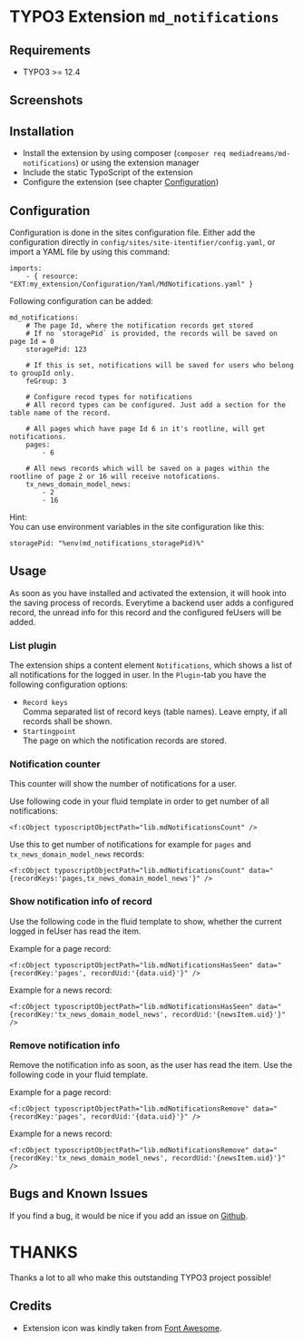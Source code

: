 # TYPO3 Extension `md_notifications`

## Requirements

- TYPO3 >= 12.4

## Screenshots

## Installation
- Install the extension by using composer (`composer req mediadreams/md-notifications`) or using the extension manager
- Include the static TypoScript of the extension
- Configure the extension (see chapter [Configuration](#configuration))

## Configuration
Configuration is done in the sites configuration file. Either add the configuration
directly in `config/sites/site-itentifier/config.yaml`, or import a YAML file
by using this command:

```
imports:
    - { resource: "EXT:my_extension/Configuration/Yaml/MdNotifications.yaml" }
```

Following configuration can be added:

```
md_notifications:
    # The page Id, where the notification records get stored
    # If no `storagePid` is provided, the records will be saved on page Id = 0
    storagePid: 123

    # If this is set, notifications will be saved for users who belong to groupId only.
    feGroup: 3

    # Configure recod types for notifications
    # All record types can be configured. Just add a section for the table name of the record.

    # All pages which have page Id 6 in it's rootline, will get notifications.
    pages:
        - 6

    # All news records which will be saved on a pages within the rootline of page 2 or 16 will receive notofications.
    tx_news_domain_model_news:
        - 2
        - 16
```

Hint:<br>
You can use environment variables in the site configuration like this:

    storagePid: "%env(md_notifications_storagePid)%"

## Usage
As soon as you have installed and activated the extension, it will hook into
the saving process of records. Everytime a backend user adds a
configured record, the unread info for this record and the configured
feUsers will be added.

### List plugin
The extension ships a content element `Notifications`, which shows a list of all
notifications for the logged in user. In the `Plugin`-tab you have the following
configuration options:

- `Record keys`<br>Comma separated list of record keys (table names). Leave empty, if all records shall be shown.
- `Startingpoint`<br>The page on which the notification records are stored.

### Notification counter
This counter will show the number of notifications for a user.

Use following code in your fluid template in order to get number of all notifications:

    <f:cObject typoscriptObjectPath="lib.mdNotificationsCount" />

Use this to get number of notifications for example for `pages`
and `tx_news_domain_model_news` records:

    <f:cObject typoscriptObjectPath="lib.mdNotificationsCount" data="{recordKeys:'pages,tx_news_domain_model_news'}" />

### Show notification info of record
Use the following code in the fluid template to show, whether the current
logged in feUser has read the item.

Example for a page record:

    <f:cObject typoscriptObjectPath="lib.mdNotificationsHasSeen" data="{recordKey:'pages', recordUid:'{data.uid}'}" />

Example for a news record:

    <f:cObject typoscriptObjectPath="lib.mdNotificationsHasSeen" data="{recordKey:'tx_news_domain_model_news', recordUid:'{newsItem.uid}'}" />

### Remove notification info
Remove the notification info as soon, as the user has read the item. Use
the following code in your fluid template.

Example for a page record:

    <f:cObject typoscriptObjectPath="lib.mdNotificationsRemove" data="{recordKey:'pages', recordUid:'{data.uid}'}" />

Example for a news record:

    <f:cObject typoscriptObjectPath="lib.mdNotificationsRemove" data="{recordKey:'tx_news_domain_model_news', recordUid:'{newsItem.uid}'}" />

## Bugs and Known Issues
If you find a bug, it would be nice if you add an issue on
[Github](https://github.com/cdaecke/md_notifications/issues).

# THANKS
Thanks a lot to all who make this outstanding TYPO3 project possible!

## Credits
- Extension icon was kindly taken from [Font Awesome](https://fontawesome.com/icons/bell?f=classic&s=solid).
